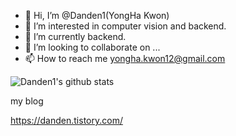 - 👋 Hi, I’m @Danden1(YongHa Kwon)
- 👀 I’m interested in computer vision and backend.
- 🌱 I’m currently backend.
- 💞️ I’m looking to collaborate on ...
- 📫 How to reach me yongha.kwon12@gmail.com

<!---
Danden1/Danden1 is a ✨ special ✨ repository because its `README.md` (this file) appears on your GitHub profile.
You can click the Preview link to take a look at your changes.
--->

![Danden1's github stats](https://github-readme-stats.vercel.app/api?username=Danden1&show_icons=true&theme=tokyonight)


my blog

https://danden.tistory.com/
